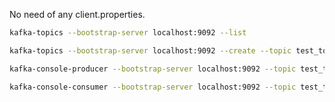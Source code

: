 No need of any client.properties.

```sh
kafka-topics --bootstrap-server localhost:9092 --list
```

```sh
kafka-topics --bootstrap-server localhost:9092 --create --topic test_topic
```

```sh
kafka-console-producer --bootstrap-server localhost:9092 --topic test_topic
```

```sh
kafka-console-consumer --bootstrap-server localhost:9092 --topic test_topic
```
